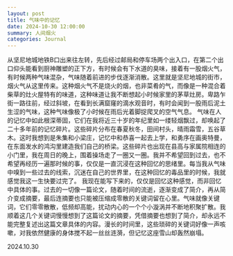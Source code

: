 ```yaml
---
layout: post
title: 气味中的记忆
date: 2024-10-30 12:00:00
summary: 人间烟火
categories: Journal
---
```

从坚尼地城地铁B口出来往左转，先后经过邮局和停车场两个出入口，在第二个出口仰头能看到厨神雕塑的正下方，有时候会有下水道的臭味，接着有一股烟火气，有时候两种气味混杂，气味随着前进的步伐逐渐消散。这里就是坚尼地城的街市，烟火气从这里传来。这种烟火气不是烧火的烟，也非菜肴的气，而像是一种混合着柴草的灶火屋特有的味道，这种味道让我不断想起小时候家里的茅草灶房。卑路乍街一路往前，经过斜坡，在看到长满窟窿的滴水观音时，有时会闻到一股雨后泥土生涩的气味，这种气味像极了小时候在雨后光着脚捉爬叉的空气气息。
气味在人的记忆中如此根深蒂固，它们在我将近三十岁的年纪里如一缕轻烟飘过，却唤起了二十多年前的记忆碎片。这些碎片分布在春夏秋冬，田间村头，晴雨霜雪，五谷草木。这时我想到是朱集和小梁庄，记忆中和恭喜一起去上学，和勇序在画奥特曼，在东面发水的鸿沟里建造我们自己的桥梁。这些碎片也出现在县高与家属院相连的小门里，我在周日的晚上，围着操场走了一圈又一圈。我并不希望回到过去，也不希望再经历一遍那时候的事，仅仅是一直沉浸在这种回忆的思绪里。每当我从气味中嗅到一些过去的线索，沉迷在自己的世界里，在这种回忆的毒品里的时候，我就感觉我这一生快要过完了。
我现在能写下来的，仅仅是回忆这种感觉，而非回忆中具体的事。过去的一切像一篇论文，随着时间的流逝，逐渐变成了简介，再从简介变成摘要，最后连摘要也只能被压缩成零散的关键词留在心里。气味就像关键词，它们零零散散，低频却高能，扰动内心的一个个小漩涡并不断地积聚扩散。我顺着这几个关键词慢慢想到了这篇论文的摘要，凭借摘要也想到了简介，却永远不能完整复述出这篇文章具体的内容。漫长的时间里，这些琐碎的关键词好像一声咳嗽，对我依然健康的身体搅不起一丝丝涟漪，但记忆这座雪山却轰然崩塌。

2024.10.30
